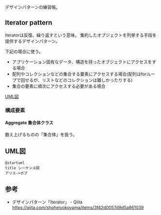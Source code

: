 デザインパターンの練習帳。

## Iterator pattern

Iteratorは反復、繰り返すという意味。
集約したオブジェクトを列挙する手段を提供するデザインパターン。

下記の場合に使う。
- アプリケーション固有なデータ、構造を持ったオブジェクトにアクセスをする場合
- 配列やコレクションなどの集合する要素にアクセスする場合(配列はforループで回せるが、リストなどのコレクションは難しかったりする)
- 集合の要素に順次にアクセスする必要がある場合

[UML図](https://ja.wikipedia.org/wiki/%E3%83%95%E3%82%A1%E3%82%A4%E3%83%AB:Iterator_UML_class_diagram.svg)

### 構成要素

#### Aggregate 集合体クラス

数え上げるものの「集合体」を扱う。

## UML図

```plantuml
@startuml
title シーケンス図
アリス->ボブ
```

## 参考

- デザインパターン「Iterator」 - Qiita
https://qiita.com/shoheiyokoyama/items/3f42d0057d9d5a861039

